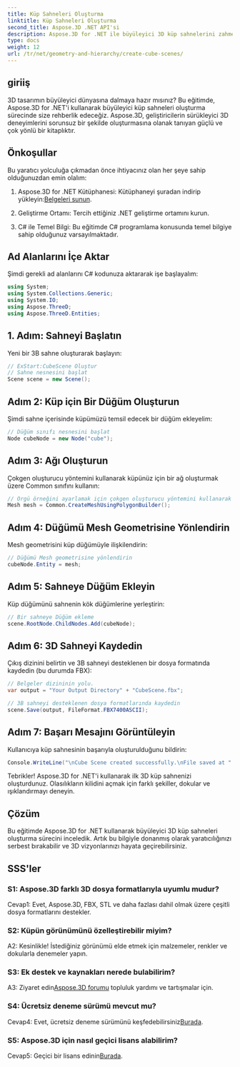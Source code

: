 ```yaml
---
title: Küp Sahneleri Oluşturma
linktitle: Küp Sahneleri Oluşturma
second_title: Aspose.3D .NET API'si
description: Aspose.3D for .NET ile büyüleyici 3D küp sahnelerini zahmetsizce oluşturun. Kütüphaneyi indirin, adım adım kılavuzumuzu izleyin ve serbest bırakın.
type: docs
weight: 12
url: /tr/net/geometry-and-hierarchy/create-cube-scenes/
---
```

## giriiş

3D tasarımın büyüleyici dünyasına dalmaya hazır mısınız? Bu eğitimde, Aspose.3D for .NET'i kullanarak büyüleyici küp sahneleri oluşturma sürecinde size rehberlik edeceğiz. Aspose.3D, geliştiricilerin sürükleyici 3D deneyimlerini sorunsuz bir şekilde oluşturmasına olanak tanıyan güçlü ve çok yönlü bir kitaplıktır.

## Önkoşullar

Bu yaratıcı yolculuğa çıkmadan önce ihtiyacınız olan her şeye sahip olduğunuzdan emin olalım:

1.  Aspose.3D for .NET Kütüphanesi: Kütüphaneyi şuradan indirip yükleyin:[Belgeleri sunun](https://reference.aspose.com/3d/net/).

2. Geliştirme Ortamı: Tercih ettiğiniz .NET geliştirme ortamını kurun.

3. C# ile Temel Bilgi: Bu eğitimde C# programlama konusunda temel bilgiye sahip olduğunuz varsayılmaktadır.

## Ad Alanlarını İçe Aktar

Şimdi gerekli ad alanlarını C# kodunuza aktararak işe başlayalım:

```csharp
using System;
using System.Collections.Generic;
using System.IO;
using Aspose.ThreeD;
using Aspose.ThreeD.Entities;
```

## 1. Adım: Sahneyi Başlatın

Yeni bir 3B sahne oluşturarak başlayın:

```csharp
// ExStart:CubeScene Oluştur
// Sahne nesnesini başlat
Scene scene = new Scene();
```

## Adım 2: Küp için Bir Düğüm Oluşturun

Şimdi sahne içerisinde küpümüzü temsil edecek bir düğüm ekleyelim:

```csharp
// Düğüm sınıfı nesnesini başlat
Node cubeNode = new Node("cube");
```

## Adım 3: Ağı Oluşturun

Çokgen oluşturucu yöntemini kullanarak küpünüz için bir ağ oluşturmak üzere Common sınıfını kullanın:

```csharp
// Örgü örneğini ayarlamak için çokgen oluşturucu yöntemini kullanarak ortak sınıf oluşturma örgüsünü çağırın
Mesh mesh = Common.CreateMeshUsingPolygonBuilder();
```

## Adım 4: Düğümü Mesh Geometrisine Yönlendirin

Mesh geometrisini küp düğümüyle ilişkilendirin:

```csharp
// Düğümü Mesh geometrisine yönlendirin
cubeNode.Entity = mesh;
```

## Adım 5: Sahneye Düğüm Ekleyin

Küp düğümünü sahnenin kök düğümlerine yerleştirin:

```csharp
// Bir sahneye Düğüm ekleme
scene.RootNode.ChildNodes.Add(cubeNode);
```

## Adım 6: 3D Sahneyi Kaydedin

Çıkış dizinini belirtin ve 3B sahneyi desteklenen bir dosya formatında kaydedin (bu durumda FBX):

```csharp
// Belgeler dizininin yolu.
var output = "Your Output Directory" + "CubeScene.fbx";

// 3B sahneyi desteklenen dosya formatlarında kaydedin
scene.Save(output, FileFormat.FBX7400ASCII);
```

## Adım 7: Başarı Mesajını Görüntüleyin

Kullanıcıya küp sahnesinin başarıyla oluşturulduğunu bildirin:

```csharp
Console.WriteLine("\nCube Scene created successfully.\nFile saved at " + output);
```

Tebrikler! Aspose.3D for .NET'i kullanarak ilk 3D küp sahnenizi oluşturdunuz. Olasılıkların kilidini açmak için farklı şekiller, dokular ve ışıklandırmayı deneyin.

## Çözüm

Bu eğitimde Aspose.3D for .NET kullanarak büyüleyici 3D küp sahneleri oluşturma sürecini inceledik. Artık bu bilgiyle donanmış olarak yaratıcılığınızı serbest bırakabilir ve 3D vizyonlarınızı hayata geçirebilirsiniz.

## SSS'ler

### S1: Aspose.3D farklı 3D dosya formatlarıyla uyumlu mudur?

Cevap1: Evet, Aspose.3D, FBX, STL ve daha fazlası dahil olmak üzere çeşitli dosya formatlarını destekler.

### S2: Küpün görünümünü özelleştirebilir miyim?

A2: Kesinlikle! İstediğiniz görünümü elde etmek için malzemeler, renkler ve dokularla denemeler yapın.

### S3: Ek destek ve kaynakları nerede bulabilirim?

 A3: Ziyaret edin[Aspose.3D forumu](https://forum.aspose.com/c/3d/18) topluluk yardımı ve tartışmalar için.

### S4: Ücretsiz deneme sürümü mevcut mu?

 Cevap4: Evet, ücretsiz deneme sürümünü keşfedebilirsiniz[Burada](https://releases.aspose.com/).

### S5: Aspose.3D için nasıl geçici lisans alabilirim?

 Cevap5: Geçici bir lisans edinin[Burada](https://purchase.aspose.com/temporary-license/).